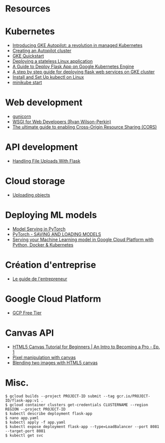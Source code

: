 # Resources

# Kubernetes

* [Introducing GKE Autopilot: a revolution in managed Kubernetes](https://cloud.google.com/blog/products/containers-kubernetes/introducing-gke-autopilot)
* [Creating an Autopilot cluster](https://cloud.google.com/kubernetes-engine/docs/how-to/creating-an-autopilot-cluster)
* [GKE Quickstart](https://cloud.google.com/kubernetes-engine/docs/quickstart)
* [Deploying a stateless Linux application](https://cloud.google.com/kubernetes-engine/docs/how-to/stateless-apps)
* [A Guide to Deploy Flask App on Google Kubernetes Engine](https://medium.com/google-cloud/a-guide-to-deploy-flask-app-on-google-kubernetes-engine-bfbbee5c6fb)
* [A step by step guide for deploying flask web services on GKE cluster](https://medium.com/@kekayan/a-step-by-step-guide-for-deploying-flask-web-services-on-gke-cluster-76420d75671d)
* [Install and Set Up kubectl on Linux](https://kubernetes.io/docs/tasks/tools/install-kubectl-linux/)
* [minikube start](https://minikube.sigs.k8s.io/docs/start/)

# Web development

* [gunicorn](https://gunicorn.org/)
* [WSGI for Web Developers (Ryan Wilson-Perkin)](https://www.youtube.com/watch?v=WqrCnVAkLIo)
* [The ultimate guide to enabling Cross-Origin Resource Sharing (CORS)](https://blog.logrocket.com/the-ultimate-guide-to-enabling-cross-origin-resource-sharing-cors/)


# API development

* [Handling File Uploads With Flask](https://blog.miguelgrinberg.com/post/handling-file-uploads-with-flask)


# Cloud storage

* [Uploading objects](https://cloud.google.com/storage/docs/uploading-objects#storage-upload-object-python)


# Deploying ML models

* [Model Serving in PyTorch](https://pytorch.org/blog/model-serving-in-pyorch/)
* [PyTorch - SAVING AND LOADING MODELS](https://pytorch.org/tutorials/beginner/saving_loading_models.html)
* [Serving your Machine Learning model in Google Cloud Platform with Python, Docker & Kubernetes](https://medium.com/data-science-from-signify-research-eindhoven/serving-your-machine-learning-model-in-google-cloud-platform-with-python-docker-kubernetes-e8c8b2f8a932)


# Création d'entreprise

* [Le guide de l'entrepreneur](https://www.kiwili.com/wp-content/uploads/dlm_uploads/2018/11/guide_de_lentrepreneur_kiwili.pdf)


# Google Cloud Platform

* [GCP Free Tier](https://cloud.google.com/free/docs/gcp-free-tier#free-tier)


# Canvas API

* [HTML5 Canvas Tutorial for Beginners | An Intro to Becoming a Pro - Ep. 1](https://www.youtube.com/watch?v=EO6OkltgudE)
* [Pixel manipulation with canvas](https://developer.mozilla.org/en-US/docs/Web/API/Canvas_API/Tutorial/Pixel_manipulation_with_canvas)
* [Blending two images with HTML5 canvas](https://www.tutorialspoint.com/Blending-two-images-with-HTML5-canvas)


# Misc.

```
$ gcloud builds --project PROJECT-ID submit --tag gcr.io/PROJECT-ID/flask-app:v1 .
$ gcloud container clusters get-credentials CLUSTERNAME --region REGION --project PROJECT-ID
$ kubectl describe deployment flask-app
$ nano app.yaml
$ kubectl apply -f app.yaml
$ kubectl expose deployment flask-app --type=LoadBalancer --port 8081 --target-port 8081
$ kubectl get svc
```
